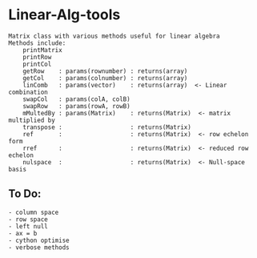 # Linear-Alg-tools


    Matrix class with various methods useful for linear algebra
    Methods include:
        printMatrix
        printRow
        printCol
        getRow    : params(rownumber) : returns(array)
        getCol    : params(colnumber) : returns(array)
        linComb   : params(vector)    : returns(array)  <- Linear combination
        swapCol   : params(colA, colB)
        swapRow   : params(rowA, rowB)
        mMultedBy : params(Matrix)    : returns(Matrix)  <- matrix multiplied by
        transpose :                   : returns(Matrix)
        ref       :                   : returns(Matrix)  <- row echelon form
        rref      :                   : returns(Matrix)  <- reduced row echelon
        nulspace  :                   : returns(Matrix)  <- Null-space basis

 ## To Do:
	- column space
	- row space
	- left null
	- ax = b
	- cython optimise
	- verbose methods
	
